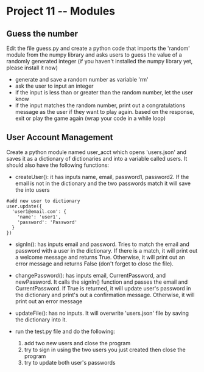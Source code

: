 # Project 11 -- Modules

## Guess the number

Edit the file guess.py and create a python code that imports the 'random' module from the numpy library and asks users to guess the value of a randomly generated integer (if you haven't installed the numpy library yet, please install it now)
  - generate and save a random number as variable 'rm'
  - ask the user to input an integer
  - if the input is less than or greater than the random number, let the user know
  - if the input matches the random number, print out a congratulations message as the user if they want to play again. based on the response, exit or play the game again (wrap your code in a while loop)


## User Account Management

Create a python module named user_acct which opens 'users.json' and saves it as a dictionary of dictionaries and into a variable called users. It should also have the following functions:
  - createUser(): it has inputs name, email, password1, password2. If the email is not in the dictionary and the two passwords match it will save the into users

  ```shell
  #add new user to dictionary
  user.update({
    'user1@email.com': {
      'name': 'user1',
      'password': 'Password'
    }
  })

  ```

  - signIn(): has inputs email and password. Tries to match the email and password with a user in the dictionary. If there is a match, it will print out a welcome message and returns True. Otherwise, it will print out an error message and returns False (don't forget to close the file).

  - changePassword(): has inputs email, CurrentPassword, and newPassword. It calls the signIn() function and passes the email and CurrentPassword. If True is returned, it will update user's password in the dictionary and print's out a confirmation message. Otherwise, it will print out an error message

  - updateFile(): has no inputs. It will overwrite 'users.json' file by saving the dictionary into it.

  - run the test.py file and do the following:
    1) add two new users and close the program
    2) try to sign in using the two users you just created then close the program
    3) try to update both user's passwords
